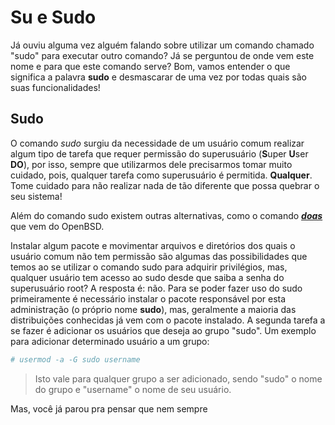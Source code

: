 # Su e Sudo

Já ouviu alguma vez alguém falando sobre utilizar um comando chamado "sudo" para executar outro comando? Já se perguntou de onde vem este nome e para que este comando serve? Bom, vamos entender o que significa a palavra **sudo** e desmascarar de uma vez por todas quais são suas funcionalidades!

## Sudo

O comando *sudo* surgiu da necessidade de um usuário comum realizar algum tipo de tarefa que requer permissão do superusuário (**S**uper **U**ser **DO**), por isso, sempre que utilizarmos dele precisarmos tomar muito cuidado, pois, qualquer tarefa como superusuário é permitida. **Qualquer**. Tome cuidado para não realizar nada de tão diferente que possa quebrar o seu sistema!

Além do comando sudo existem outras alternativas, como o comando ***<a href="https://man.openbsd.org/doas">doas</a>*** que vem do OpenBSD.

Instalar algum pacote e movimentar arquivos e diretórios dos quais o usuário comum não tem permissão são algumas das possibilidades que temos ao se utilizar o comando sudo para adquirir privilégios, mas, qualquer usuário tem acesso ao sudo desde que saiba a senha do superusuário root? A resposta é: não. Para se poder fazer uso do sudo primeiramente é necessário instalar o pacote responsável por esta administração (o próprio nome **sudo**), mas, geralmente a maioria das distribuições conhecidas já vem com o pacote instalado. A segunda tarefa a se fazer é adicionar os usuários que deseja ao grupo "sudo". Um exemplo para adicionar determinado usuário a um grupo:

```sh
# usermod -a -G sudo username
```
> Isto vale para qualquer grupo a ser adicionado, sendo "sudo" o nome do grupo e "username" o nome de seu usuário.

Mas, você já parou pra pensar que nem sempre 
